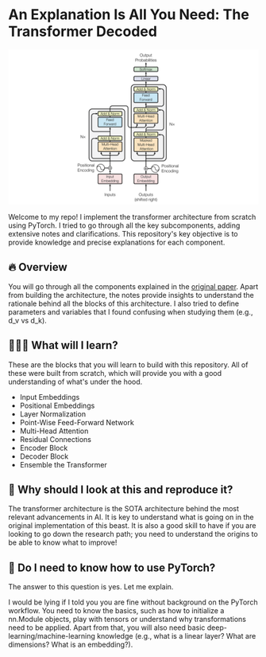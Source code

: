# An Explanation Is All You Need: The Transformer Decoded

<p align="center">
  <img src="resources/header.png" width="600" title="This is what u need">
</p>

Welcome to my repo! I implement the transformer architecture from scratch using PyTorch. I tried to go through all the key subcomponents, adding extensive notes and clarifications. This repository's key objective is to provide knowledge and precise explanations for each component.

## 🔥 Overview
You will go through all the components explained in the [original paper](https://arxiv.org/abs/1706.03762). Apart from building the architecture, the notes provide insights to understand the rationale behind all the blocks of this architecture. I also tried to define parameters and variables that I found confusing when studying them (e.g., d_v vs d_k).

## 👨🏽‍💻 What will I learn?
These are the blocks that you will learn to build with this repository. All of these were built from scratch, which will provide you with a good understanding of what's under the hood.
- Input Embeddings
- Positional Embeddings
- Layer Normalization
- Point-Wise Feed-Forward Network
- Multi-Head Attention
- Residual Connections
- Encoder Block
- Decoder Block
- Ensemble the Transformer

## 🤔 Why should I look at this and reproduce it?
The transformer architecture is the SOTA architecture behind the most relevant advancements in AI. It is key to understand what is going on in the original implementation of this beast. It is also a good skill to have if you are looking to go down the research path; you need to understand the origins to be able to know what to improve!

## 👀 Do I need to know how to use PyTorch?
The answer to this question is yes. Let me explain. 

I would be lying if I told you you are fine without background on the PyTorch workflow. You need to know the basics, such as how to initialize a nn.Module objects, play with tensors or understand why transformations need to be applied. Apart from that, you will also need basic deep-learning/machine-learning knowledge (e.g., what is a linear layer? What are dimensions? What is an embedding?).
